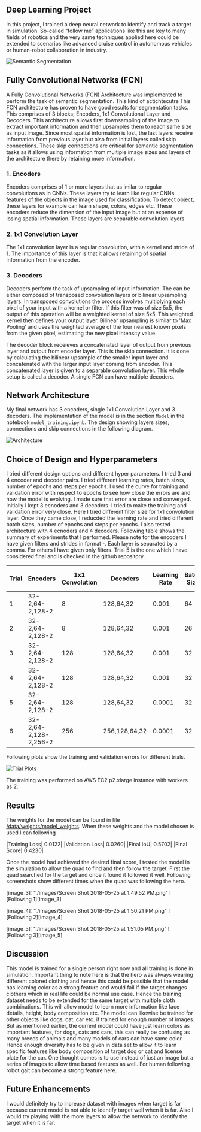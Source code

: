 ## Deep Learning Project ##

In this project, I trained a deep neural network to identify and track a target in simulation. So-called “follow me” applications like this are key to many fields of robotics and the very same techniques applied here could be extended to scenarios like advanced cruise control in autonomous vehicles or human-robot collaboration in industry.

[image_0]: ./images/SemanticSegmentation.JPG
![Semantic Segmentation][image_0] 

## Fully Convolutional Networks (FCN) ##
A Fully Convolutional Networks (FCN) Architecture was implemented to perform the task of semantic segmentation. This kind of actichtecutre  This FCN architecture has proven to have good results for segmentation tasks. 
This comprises of 3 blocks; Encoders, 1x1 Convolutional Layer and Decoders. This architecture allows first downsampling of the image to extract important information and then upsamples them to reach same size as input image. Since
most spatial information is lost, the last layers receive information from previous layer but also from initial layers called skip connections. These skip connections are critical for semantic segmentation tasks as 
it allows using information from multiple image sizes and layers of the architecture there by retaining more information.

### 1. Encoders
Encoders comprises of 1 or more layers that as imilar to regular convolutions as in CNNs. These layers try to learn like regular CNNs features of the objects in the image used for classification. To detect object, these layers for example can learn shape, colors, edges etc.
These encoders reduce the dimension of the input image but at an expense of losing spatial information. These layers are separable convolution layers.

### 2. 1x1 Convolution Layer
The 1x1 convolution layer is a regular convolution, with a kernel and stride of 1. The importance of this layer is that it allows retaining of spatial information from the encoder. 

### 3. Decoders
Decoders perform the task of upsampling of input information. The can be either composed of transposed convolution layers or bilinear upsampling layers. In transposed convolutions the process 
involves multiplying each pixel of your input with a kernel or filter. If this filter was of size 5x5, the output of this operation will be a weighted kernel of size 5x5. This weighted kernel then defines your output layer. Bilinear upsampling is similar to 'Max Pooling' and uses the weighted average of the four nearest known pixels from the given pixel, estimating the new pixel intensity value. 

The decoder block receieves a concatenated layer of output from previous layer and output from encoder layer. This is the skip connection. It is done by calculating the  bilinear upsample of the smaller input layer 
and concatenated with the larger input layer coming from encoder. This concatenated layer is given to a separable convolution layer. This whole setup is called a decoder. A single FCN can have multiple decoders.


## Network Architecture ##
My final network has 3 encoders, single 1x1 Convolution Layer and 3 decoders. The implementation of the model is in the section `Model` in the notebook `model_training.ipynb`. The design showing layers sizes, connections and skip connections in the following diagram.

[image_1]: ./images/Architecture.JPG
![Architecture][image_1] 

## Choice of Design and Hyperparameters ##
I tried different design options and different hyper parameters. I tried 3 and 4 encoder and decoder pairs. I tried different learning rates, batch sizes, number of epochs and steps per epochs. I used the curve for training and validation error with respect to epochs to see how close the errors are and how the model is evolving. I made sure that error are close and converged.
Initially I kept 3 ecnoders and 3 decoders. I tried to make the training and validation error very close. Here I tried different filter size for 1x1 convolution layer. Once they came close, I reducded the learning rate and tried different batch sizes, number of epochs and steps per epochs.
I also tested architecture with 4 ecnoders and 4 decoders.  Following table shows the summary of experiments that I performed. Please note for the encoders I have given filters and strides in format <filters>-<strides>. Each layer is separated by a comma. 
For others I have given only filters. Trial 5 is the one which I have considered final and is checked in the github repository.

|Trial| Encoders| 1x1 Convolution|Decoders|Learning Rate| Batch Size  | Num Epochs | Steps Per Epoch | Validation Steps |
|-----|---------|----------------| -------|-------------|-------------|------------|-----------------|------------------|
|1|32-2,64-2,128-2| 8| 128,64,32 |0.001|64|25|65|50|
|2|32-2,64-2,128-2| 8| 128,64,32 |0.001|26|30|150|50|
|3|32-2,64-2,128-2|128| 128,64,32 |0.001|32|20|150|50|
|4|32-2,64-2,128-2|128| 128,64,32 |0.001|32|40|150|50|
|5|32-2,64-2,128-2|128| 128,64,32 |0.0001|32|40|150|50|
|6|32-2,64-2,128-2,256-2|256| 256,128,64,32 |0.0001|32|80|150|50|

Following plots show the training and validation errors for different trials.

[image_2]: ./images/TrialPlots.JPG
![Trial Plots][image_2] 

The training was performed on AWS EC2 p2.xlarge instance with workers as 2.

## Results ## 
The weights for the model can be found in file [/data/weights/model_weights](./data/weights/model_weights). When these weights and the model chosen is used I can following 

|Training Loss| 0.0122|
|Validation Loss| 0.0260|
|Final IoU| 0.5702|
|Final Score| 0.4230|

Once the model had achieved the desired final score, I tested the model in the simulation to allow the quad to find and then follow the target. First the quad searched for the target and once it found it followed it well. Following screenshots show different times when the quad was following the hero.

[image_3]: "./images/Screen Shot 2018-05-25 at 1.49.52 PM.png"
![Following 1][image_3] 

[image_4]: "./images/Screen Shot 2018-05-25 at 1.50.21 PM.png"
![Following 2][image_4]

[image_5]: "./images/Screen Shot 2018-05-25 at 1.51.05 PM.png"
![Following 3][image_5]  


## Discussion ##
This model is trained for a single person right now and all training is done in simulation. Important thing to note here is that the hero was always wearing different colored clothing and hence this could be possible that 
the model has learning color as a strong feature and would fail if the target changes clothers which in real life could be normal use case. Hence the training dataset needs to be extended for the same target with multiple cloth 
combinations. This will allow model to learn more information like face details, height, body composition etc. The model can likewise be trained for other objects like dogs, cat, car etc. if trained for enough number of images. But as mentioned earlier, 
the current model could have just learn colors as important features, for dogs, cats and cars, this can really be confusing as many breeds of animals and many models of cars can have same color. Hence enough diversity has to be given 
in data set to allow it to learn specific features like body composition of target dog or cat and license plate for the car. One thought comes is to use instead of just an image but a series of images to allow time based features as well. For human following
robot gait can become a strong feature here.

## Future Enhancements ##  
I would definitely try to increase dataset with images when target is far because current model is not able to identify target well when it is far. Also I would try playing with the more layers to allow the network to identify the target when it is far.
  
